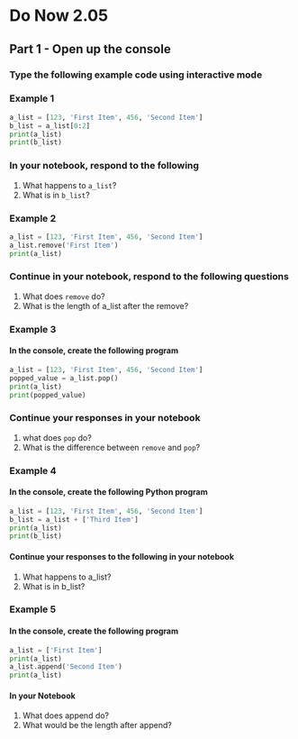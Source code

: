 # Do Now 2.05

## Part 1 - Open up the console

### Type the following example code using interactive mode

### Example 1

```python
a_list = [123, 'First Item', 456, 'Second Item']
b_list = a_list[0:2]
print(a_list)
print(b_list)
```

### In your notebook, respond to the following

1. What happens to `a_list`?
2. What is in `b_list`?

### Example 2

```python
a_list = [123, 'First Item', 456, 'Second Item']
a_list.remove('First Item')
print(a_list)
```

### Continue in your notebook, respond to the following questions

1. What does `remove` do?
2. What is the length of a_list after the remove?

### Example 3

#### In the console, create the following program

```python
a_list = [123, 'First Item', 456, 'Second Item']
popped_value = a_list.pop()
print(a_list)
print(popped_value)

```

### Continue your responses in your notebook

1. what does `pop` do?
2. What is the difference between `remove` and `pop`?

### Example 4

#### In the console, create the following Python program

```python
a_list = [123, 'First Item', 456, 'Second Item']
b_list = a_list + ['Third Item']
print(a_list)
print(b_list)
```

#### Continue your responses to the following in your notebook

1. What happens to a_list?
2. What is in b_list?

### Example 5

#### In the console, create the following program

```python
a_list = ['First Item']
print(a_list)
a_list.append('Second Item')
print(a_list)
```

#### In your Notebook

1. What does append do?
2. What would be the length after append?
